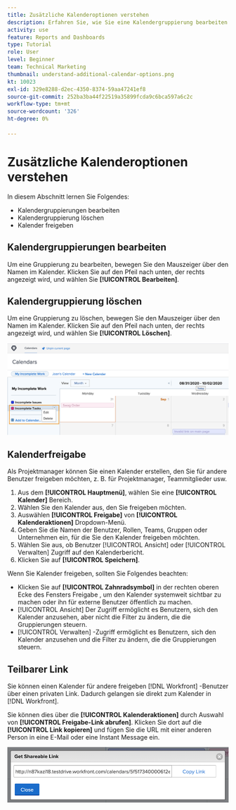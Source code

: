 ```yaml
---
title: Zusätzliche Kalenderoptionen verstehen
description: Erfahren Sie, wie Sie eine Kalendergruppierung bearbeiten und löschen und wie Sie einen Kalender freigeben.
activity: use
feature: Reports and Dashboards
type: Tutorial
role: User
level: Beginner
team: Technical Marketing
thumbnail: understand-additional-calendar-options.png
kt: 10023
exl-id: 329e8288-d2ec-4350-8374-59aa47241ef8
source-git-commit: 252ba3ba44f22519a35899fcda9c6bca597a6c2c
workflow-type: tm+mt
source-wordcount: '326'
ht-degree: 0%

---
```


# Zusätzliche Kalenderoptionen verstehen

In diesem Abschnitt lernen Sie Folgendes:

* Kalendergruppierungen bearbeiten
* Kalendergruppierung löschen
* Kalender freigeben

## Kalendergruppierungen bearbeiten

Um eine Gruppierung zu bearbeiten, bewegen Sie den Mauszeiger über den Namen im Kalender. Klicken Sie auf den Pfeil nach unten, der rechts angezeigt wird, und wählen Sie **[!UICONTROL Bearbeiten]**.

## Kalendergruppierung löschen

Um eine Gruppierung zu löschen, bewegen Sie den Mauszeiger über den Namen im Kalender. Klicken Sie auf den Pfeil nach unten, der rechts angezeigt wird, und wählen Sie **[!UICONTROL Löschen]**.

![Ein Bild eines Bildschirms mit der Option Kalendergruppierung löschen](assets/calendar-3-0.png)

## Kalenderfreigabe

Als Projektmanager können Sie einen Kalender erstellen, den Sie für andere Benutzer freigeben möchten, z. B. für Projektmanager, Teammitglieder usw.

1. Aus dem **[!UICONTROL Hauptmenü]**, wählen Sie eine **[!UICONTROL Kalender]** Bereich.
1. Wählen Sie den Kalender aus, den Sie freigeben möchten.
1. Auswählen **[!UICONTROL Freigabe]** von **[!UICONTROL Kalenderaktionen]** Dropdown-Menü.
1. Geben Sie die Namen der Benutzer, Rollen, Teams, Gruppen oder Unternehmen ein, für die Sie den Kalender freigeben möchten.
1. Wählen Sie aus, ob Benutzer [!UICONTROL Ansicht] oder [!UICONTROL Verwalten] Zugriff auf den Kalenderbericht.
1. Klicken Sie auf **[!UICONTROL Speichern]**.

Wenn Sie Kalender freigeben, sollten Sie Folgendes beachten:

* Klicken Sie auf **[!UICONTROL Zahnradsymbol]** in der rechten oberen Ecke des Fensters Freigabe , um den Kalender systemweit sichtbar zu machen oder ihn für externe Benutzer öffentlich zu machen.
* [!UICONTROL Ansicht] Der Zugriff ermöglicht es Benutzern, sich den Kalender anzusehen, aber nicht die Filter zu ändern, die die Gruppierungen steuern.
* [!UICONTROL Verwalten] -Zugriff ermöglicht es Benutzern, sich den Kalender anzusehen und die Filter zu ändern, die die Gruppierungen steuern.

## Teilbarer Link

Sie können einen Kalender für andere freigeben [!DNL Workfront] -Benutzer über einen privaten Link. Dadurch gelangen sie direkt zum Kalender in [!DNL Workfront].

Sie können dies über die **[!UICONTROL Kalenderaktionen]** durch Auswahl von **[!UICONTROL Freigabe-Link abrufen]**. Klicken Sie dort auf die **[!UICONTROL Link kopieren]** und fügen Sie die URL mit einer anderen Person in eine E-Mail oder eine Instant Message ein.

![Ein Bild eines [!UICONTROL Freigabe-Link abrufen] Bildschirm](assets/calendar-3-1.png)

